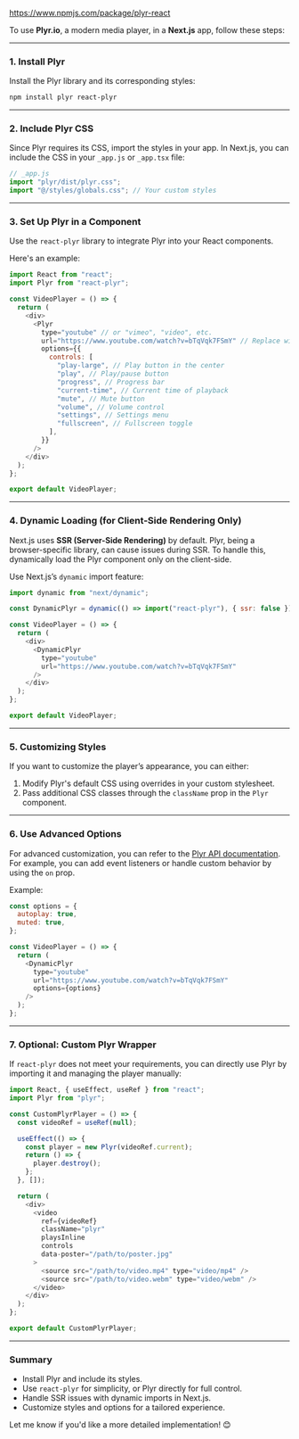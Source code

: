 https://www.npmjs.com/package/plyr-react


To use **Plyr.io**, a modern media player, in a **Next.js** app, follow these steps:

---

### 1. **Install Plyr**
Install the Plyr library and its corresponding styles:

```bash
npm install plyr react-plyr
```

---

### 2. **Include Plyr CSS**
Since Plyr requires its CSS, import the styles in your app. In Next.js, you can include the CSS in your `_app.js` or `_app.tsx` file:

```javascript
// _app.js
import "plyr/dist/plyr.css";
import "@/styles/globals.css"; // Your custom styles
```

---

### 3. **Set Up Plyr in a Component**
Use the `react-plyr` library to integrate Plyr into your React components.

Here's an example:

```javascript
import React from "react";
import Plyr from "react-plyr";

const VideoPlayer = () => {
  return (
    <div>
      <Plyr
        type="youtube" // or "vimeo", "video", etc.
        url="https://www.youtube.com/watch?v=bTqVqk7FSmY" // Replace with your media URL
        options={{
          controls: [
            "play-large", // Play button in the center
            "play", // Play/pause button
            "progress", // Progress bar
            "current-time", // Current time of playback
            "mute", // Mute button
            "volume", // Volume control
            "settings", // Settings menu
            "fullscreen", // Fullscreen toggle
          ],
        }}
      />
    </div>
  );
};

export default VideoPlayer;
```

---

### 4. **Dynamic Loading (for Client-Side Rendering Only)**
Next.js uses **SSR (Server-Side Rendering)** by default. Plyr, being a browser-specific library, can cause issues during SSR. To handle this, dynamically load the Plyr component only on the client-side.

Use Next.js’s `dynamic` import feature:

```javascript
import dynamic from "next/dynamic";

const DynamicPlyr = dynamic(() => import("react-plyr"), { ssr: false });

const VideoPlayer = () => {
  return (
    <div>
      <DynamicPlyr
        type="youtube"
        url="https://www.youtube.com/watch?v=bTqVqk7FSmY"
      />
    </div>
  );
};

export default VideoPlayer;
```

---

### 5. **Customizing Styles**
If you want to customize the player’s appearance, you can either:
1. Modify Plyr's default CSS using overrides in your custom stylesheet.
2. Pass additional CSS classes through the `className` prop in the `Plyr` component.

---

### 6. **Use Advanced Options**
For advanced customization, you can refer to the [Plyr API documentation](https://github.com/sampotts/plyr#api). For example, you can add event listeners or handle custom behavior by using the `on` prop.

Example:

```javascript
const options = {
  autoplay: true,
  muted: true,
};

const VideoPlayer = () => {
  return (
    <DynamicPlyr
      type="youtube"
      url="https://www.youtube.com/watch?v=bTqVqk7FSmY"
      options={options}
    />
  );
};
```

---

### 7. **Optional: Custom Plyr Wrapper**
If `react-plyr` does not meet your requirements, you can directly use Plyr by importing it and managing the player manually:

```javascript
import React, { useEffect, useRef } from "react";
import Plyr from "plyr";

const CustomPlyrPlayer = () => {
  const videoRef = useRef(null);

  useEffect(() => {
    const player = new Plyr(videoRef.current);
    return () => {
      player.destroy();
    };
  }, []);

  return (
    <div>
      <video
        ref={videoRef}
        className="plyr"
        playsInline
        controls
        data-poster="/path/to/poster.jpg"
      >
        <source src="/path/to/video.mp4" type="video/mp4" />
        <source src="/path/to/video.webm" type="video/webm" />
      </video>
    </div>
  );
};

export default CustomPlyrPlayer;
```

---

### Summary
- Install Plyr and include its styles.
- Use `react-plyr` for simplicity, or Plyr directly for full control.
- Handle SSR issues with dynamic imports in Next.js.
- Customize styles and options for a tailored experience.

Let me know if you'd like a more detailed implementation! 😊